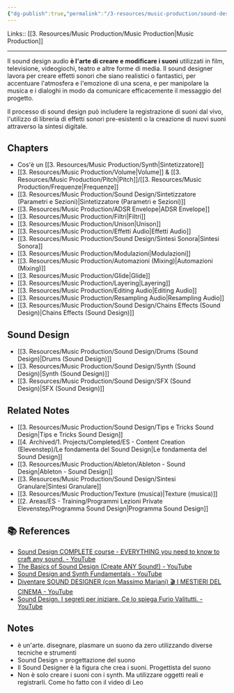 ```yaml
---
{"dg-publish":true,"permalink":"/3-resources/music-production/sound-design/sound-design/","tags":["type/dashboard/MOC"]}
---
```


Links:: [[3. Resources/Music Production/Music Production\|Music Production]]

---

Il sound design audio **è l'arte di creare e modificare i suoni** utilizzati in film, televisione, videogiochi, teatro e altre forme di media. Il sound designer lavora per creare effetti sonori che siano realistici o fantastici, per accentuare l'atmosfera e l'emozione di una scena, e per manipolare la musica e i dialoghi in modo da comunicare efficacemente il messaggio del progetto. 

Il processo di sound design può includere la registrazione di suoni dal vivo, l'utilizzo di libreria di effetti sonori pre-esistenti o la creazione di nuovi suoni attraverso la sintesi digitale. 

## Chapters

- Cos'è un [[3. Resources/Music Production/Synth\|Sintetizzatore]] 
- [[3. Resources/Music Production/Volume\|Volume]] & [[3. Resources/Music Production/Pitch\|Pitch]]/[[3. Resources/Music Production/Frequenze\|Frequenze]]
- [[3. Resources/Music Production/Sound Design/Sintetizzatore (Parametri e Sezioni)\|Sintetizzatore (Parametri e Sezioni)]]
- [[3. Resources/Music Production/ADSR Envelope\|ADSR Envelope]]
- [[3. Resources/Music Production/Filtri\|Filtri]]
- [[3. Resources/Music Production/Unison\|Unison]]
- [[3. Resources/Music Production/Effetti Audio\|Effetti Audio]]
- [[3. Resources/Music Production/Sound Design/Sintesi Sonora\|Sintesi Sonora]]
- [[3. Resources/Music Production/Modulazioni\|Modulazioni]]
- [[3. Resources/Music Production/Automazioni (Mixing)\|Automazioni (Mixing)]]
- [[3. Resources/Music Production/Glide\|Glide]]
- [[3. Resources/Music Production/Layering\|Layering]] 
- [[3. Resources/Music Production/Editing Audio\|Editing Audio]]
- [[3. Resources/Music Production/Resampling Audio\|Resampling Audio]]
- [[3. Resources/Music Production/Sound Design/Chains Effects (Sound Design)\|Chains Effects (Sound Design)]]

## Sound Design

- [[3. Resources/Music Production/Sound Design/Drums (Sound Design)\|Drums (Sound Design)]]
- [[3. Resources/Music Production/Sound Design/Synth (Sound Design)\|Synth (Sound Design)]]
- [[3. Resources/Music Production/Sound Design/SFX (Sound Design)\|SFX (Sound Design)]]

## Related Notes

- [[3. Resources/Music Production/Sound Design/Tips e Tricks Sound Design\|Tips e Tricks Sound Design]]
- [[4. Archived/1. Projects/Completed/ES - Content Creation (Elevenstep)/Le fondamenta del Sound Design\|Le fondamenta del Sound Design]]
- [[3. Resources/Music Production/Ableton/Ableton - Sound Design\|Ableton - Sound Design]]
- [[3. Resources/Music Production/Sound Design/Sintesi Granulare\|Sintesi Granulare]]
- [[3. Resources/Music Production/Texture (musica)\|Texture (musica)]]
- [[2. Areas/ES - Training/Programmi Lezioni Private Elevenstep/Programma Sound Design\|Programma Sound Design]]

## 📚 References

- [Sound Design COMPLETE course - EVERYTHING you need to know to craft any sound. - YouTube](https://www.youtube.com/watch?v=jWorjBDcty4)
- [The Basics of Sound Design (Create ANY Sound!) - YouTube](https://www.youtube.com/watch?v=UWMZgQqVAbY)
- [Sound Design and Synth Fundamentals - YouTube](https://www.youtube.com/watch?v=NJLIS2MkFe4)
- [Diventare SOUND DESIGNER (con Massimo Mariani) 🎬 I MESTIERI DEL CINEMA - YouTube](https://www.youtube.com/watch?v=fQNHlNWPmdM)
- [Sound Design. I segreti per iniziare. Ce lo spiega Furio Valitutti. - YouTube](https://www.youtube.com/watch?v=AWdZITRJCEo)


## Notes

- è un'arte. disegnare, plasmare un suono da zero utilizzando diverse tecniche e strumenti
- Sound Design = progettazione del suono
- Il Sound Designer è la figura che crea i suoni. Progettista del suono
- Non è solo creare i suoni con i synth. Ma utilizzare oggetti reali e registrarli. Come ho fatto con il video di Leo
